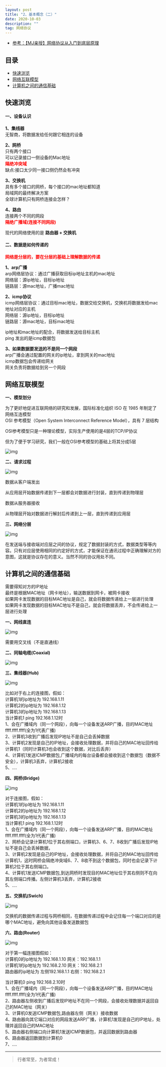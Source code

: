 ```yaml
---
layout: post
title: "2、基本概念（二）"
date: 2020-10-03
description: ""
tag: 网络协议
---
```




- [参考：【MJ亲授】网络协议从入门到底层原理](https://ke.qq.com/course/2900359)



## 目录

* [快速浏览](#content0)
* [网络互联模型](#content1)
* [计算机之间的通信基础](#content2)


<!-- ************************************************ -->
## <a id="content0">快速浏览</a>

#### **一、设备认识**

**1、集线器**   
无智商，将数据发给任何跟它相连的设备    

**2、网桥**    
只有两个接口    
可以记录接口一侧设备的Mac地址    
<span style="color:red;font-weight:bold">隔绝冲突域</span>    
缺点:接口太少同一接口侧仍然会有冲突    

**3、交换机**    
具有多个接口的网桥，每个接口的mac地址都知道         
局域网的最终解决方案    
全球计算机只有网桥连接会怎样？   

**4、路由**     
连接两个不同的网段     
<span style="color:red;font-weight:bold">隔绝广播域(连接不同网段)</span>     

现代的网络使用的是 **路由器 + 交换机**

#### **二、数据是如何传递的**     

<span style="color:red;font-weight:bold">网络是分层的，要在分层的基础上理解数据的传递</span>

**1、arp广播**     
arp网络层协议：通过广播获取目标ip地址主机的mac地址         
网络层：源ip地址，目标ip地址    
链路层：源mac地址，广播mac地址      

**2、icmp协议**    
icmp网络层协议：通过目标mac地址，数据交给交换机，交换机将数据发给mac地址对应的主机           
网络层：源ip地址，目标ip地址        
链路层：源mac地址，目标mac地址     
   
ip地址和mac地址的配合，将数据发送给目标主机   
ping 发出的是icmp数据包   


**3、如果数据要发送的不是同一个网段**    
arp广播会通过配置的网关的ip地址，拿到网关的mac地址     
icmp数据包会传递给网关      
网关负责将数据给到另一个网段     




<!-- ************************************************ -->
## <a id="content1"></a>网络互联模型

**一、模型划分**

为了更好地促进互联网络的研究和发展，国际标准化组织 ISO 在 1985 年制定了网络互连模型       
OSI 参考模型（Open System Interconnect Reference Model），具有 7 层结构

OSI参考模型只是一种理论模型，实际生产使用的是4层的TCP/IP协议

但为了便于学习研究，我们一般在OSI参考模型的基础上将其分成5层

<img src="/images/Network/concept2_1.png" alt="img">


 **二、请求过程**

<img src="/images/Network/concept2_2.png" alt="img">

数据从客户端发出

从应用层开始数据传递到下一层都会对数据进行封装，直到传递到物理层

数据从服务器接收

从物理层开始对数据进行解封后传递到上一层，直到传递到应用层



 **三、网络分层**

<img src="/images/Network/concept2_3.png" alt="img">

在发送端与接收端对应层之间的协议，规定了数据封装的方式，数据类型等等内容。只有对应层使用相同的约定好的方式，才能保证在通讯过程中正确理解对方的意图，这就是协议存在的意义。当然不同的协议用处不同。


<!-- ************************************************ -->
## <a id="content2"></a>计算机之间的通信基础


需要得知对方的IP地址     
最终是根据MAC地址（网卡地址），输送数据到网卡，被网卡接收     
如果网卡发现数据的目标MAC地址是自己，就会将数据传递给上一层进行处理     
如果网卡发现数据的目标MAC地址不是自己，就会将数据丢弃，不会传递给上一层进行处理     
  

**一、网线直连**

<img src="/images/Network/concept2_4.png" alt="img">

需要用交叉线（不是直通线）



**二、同轴电缆(Coaxial)**

<img src="/images/Network/concept2_5.png" alt="img">



**三、集线器(Hub)**

<img src="/images/Network/concept2_6.png" alt="img">

比如对于右上的连接图，假如：          
计算机1的ip地址为 192.168.1.11           
计算机2的ip地址为 192.168.1.12          
计算机3的ip地址为 192.168.1.13        
当计算机1 ping 192.168.1.12时      
1、会在广播域内（同一个网段），向每一个设备发送ARP广播，目的MAC地址ffff.ffff.ffff(全为1代表广播)      
2、计算机3收到广播后发现IP地址不是自己会丢掉数据      
3、计算机2发现是自己的IP地址，会接收处理数据，并将自己的MAC地址回传给计算机1（同时计算机3也会收到这个数据，对比后丢弃）           
4、计算机1发送ICMP数据包,广播域内的每台设备都会接收到这个数据包（数据不安全），计算机3丢弃，计算机2接收      
5、....      


**四、网桥(Bridge)**

<img src="/images/Network/concept2_7.png" alt="img">

对于连接图，假如：          
计算机1的ip地址为 192.168.1.11           
计算机2的ip地址为 192.168.1.12          
计算机3的ip地址为 192.168.1.13        
当计算机1 ping 192.168.1.12时      
1、会在广播域内（同一个网段），向每一个设备发送ARP广播，目的MAC地址ffff.ffff.ffff(全为1代表广播)      
2、网桥会记录计算机1位于其右侧端口，计算机3、6、7、8收到广播后发现IP地址不是自己会丢掉数据，    
3、计算机2发现是自己的IP地址，会接收处理数据，并将自己的MAC地址回传给计算机1，这时网桥会隔绝冲突域6、7、8收不到这个数据包，同时也会记录下计算机2位于其右侧端口。           
4、计算机1发送ICMP数据包,到达网桥时发现目的MAC地址位于其右侧则不在向其左侧端口传播。左侧计算机3丢弃，计算机2接收     
5、....  



**五、交换机(Swich)**

<img src="/images/Network/concept2_8.png" alt="img">

交换机的数据传递过程与网桥相同，在数据传递过程中会记住每一个端口对应的是哪个MAC地址，避免向其他设备发送数据包

**六、路由(Router)**

<img src="/images/Network/concept2_9.png" alt="img">

对于第一幅连接图假如：          
计算机0的ip地址为 192.168.1.10    网关：192.168.1.1           
计算机1的ip地址为 192.168.2.10    网关：192.168.2.1      
路由器的ip地址为 左侧192.168.1.1  右侧：192.168.2.1     

当计算机0 ping 192.168.2.10时       
1、会在广播域内（同一个网段），向每一个设备发送ARP广播，目的MAC地址ffff.ffff.ffff(全为1代表广播)            
2、路由器左侧收到广播后发现IP地址不在同一个网段，会接收处理数据并返回自己的MAC地址（网关）                
3、计算机0发送ICMP数据包,路由器左侧（网关）接收数据       
4、路由器向其它端口对应的网段发送ARP广播，计算机1发现是自己的IP地址，处理并返回自己的MAC地址      
5、路由器右侧端口向计算机1发送ICMP数据包，并返回数据到路由器      
6、路由器返回数据到计算机0      
7、....      




----------
>  行者常至，为者常成！


